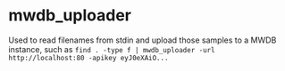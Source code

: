 # mwdb_uploader

Used to read filenames from stdin and upload those samples to a MWDB instance, such as `find . -type f | mwdb_uploader -url http://localhost:80 -apikey eyJ0eXAiO...`
